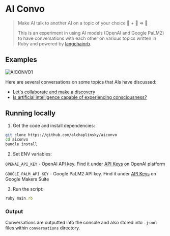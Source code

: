 # AI Convo

> Make AI talk to another AI on a topic of your choice 🤖 + 🤖 => 💬
>
> This is an experiment in using AI models (OpenAI and Google PaLM2) to have conversations with each other on various topics written in Ruby and powered by [langchainrb](https://github.com/andreibondarev/langchainrb).

## Examples

![AICONVO1](https://github.com/alchaplinsky/aiconvo/assets/695947/b2133fc2-7adb-4b16-82dd-65f525c29cf3)

Here are several conversations on some topics that AIs have discussed:

- [Let's collaborate and make a discovery](https://gist.github.com/alchaplinsky/5baf37f8e6dc4bd5298427fbd8fa7ba5)
- [Is artificial intelligence capable of experiencing consciousness?](https://gist.github.com/alchaplinsky/4af11dc6755f083c7e37a8ec1ba91e0e)

## Running locally

1. Get the code and install dependencies:

```bash
git clone https://github.com/alchaplinsky/aiconvo
cd aiconvo
bundle install
```

2. Set ENV variables:

`OPENAI_API_KEY` - OpenAI API key. Find it under [API Keys](https://platform.openai.com/account/api-keys) on OpenAI platform

`GOOGLE_PALM_API_KEY` - Google PaLM2 API key. Find it under [API Keys](https://makersuite.google.com/app/apikey) on Google Makers Suite

3. Run the script:

```ruby
ruby main.rb
```

### Output

Conversations are outputted into the console and also stored into `.jsonl` files within `conversations` directory.
